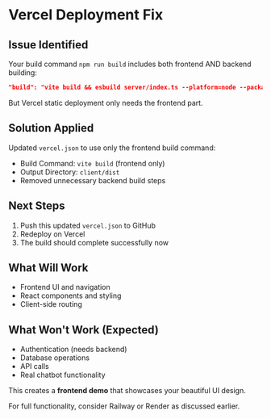 # Vercel Deployment Fix

## Issue Identified
Your build command `npm run build` includes both frontend AND backend building:
```json
"build": "vite build && esbuild server/index.ts --platform=node --packages=external --bundle --format=esm --outdir=dist"
```

But Vercel static deployment only needs the frontend part.

## Solution Applied
Updated `vercel.json` to use only the frontend build command:
- Build Command: `vite build` (frontend only)
- Output Directory: `client/dist`
- Removed unnecessary backend build steps

## Next Steps
1. Push this updated `vercel.json` to GitHub
2. Redeploy on Vercel
3. The build should complete successfully now

## What Will Work
- Frontend UI and navigation
- React components and styling
- Client-side routing

## What Won't Work (Expected)
- Authentication (needs backend)
- Database operations
- API calls
- Real chatbot functionality

This creates a **frontend demo** that showcases your beautiful UI design.

For full functionality, consider Railway or Render as discussed earlier.